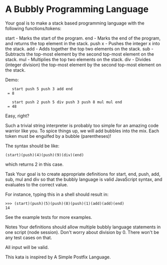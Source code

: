 # A Bubbly Programming Language

Your goal is to make a stack based programming language with the following functions/tokens:

start - Marks the start of the program.
end - Marks the end of the program, and returns the top element in the stack.
push x - Pushes the integer x into the stack.
add - Adds together the top two elements on the stack.
sub - Subtracts the top-most element by the second top-most element on the stack.
mul - Multiplies the top two elements on the stack.
div - Divides (integer division) the top-most element by the second top-most element on the stack.

Demo:
```
   start push 5 push 3 add end
 = 8
```

```
   start push 2 push 5 div push 3 push 8 mul mul end
 = 48
```

Easy, right?

Such a trivial string interpreter is probably too simple for an amazing code warrior like you. To spice things up, we will add bubbles into the mix. Each token must be engulfed by a bubble (parentheses)!

The syntax should be like:

```
(start)(push)(4)(push)(9)(div)(end)
```

which returns 2 in this case.

Task
Your goal is to create appropriate definitions for start, end, push, add, sub, mul and div so that the bubbly language is valid JavaScript syntax, and evaluates to the correct value.

For instance, typing this in a shell should result in:

```
>>> (start)(push)(5)(push)(8)(push)(1)(add)(add)(end)
14
```

See the example tests for more examples.

Notes
Your definitions should allow multiple bubbly language statements in one script (node session).
Don't worry about division by 0. There won't be any test cases on that.

All input will be valid.

This kata is inspired by A Simple Postfix Language.